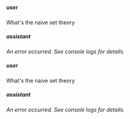 ##### user
What's the naive set theory

##### assistant
*An error occurred. See console logs for details.*

##### user
What's the naive set theory

##### assistant
*An error occurred. See console logs for details.*
